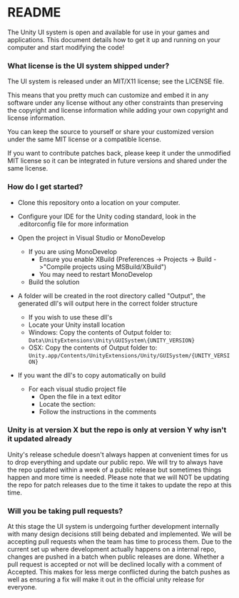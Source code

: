 # README #

The Unity UI system is open and available for use in your games and applications. This document details how to get it up and running on your computer and start modifying the code!

### What license is the UI system shipped under? ###
The UI system is released under an MIT/X11 license; see the LICENSE file.

This means that you pretty much can customize and embed it in any software under any license without any other constraints than preserving the copyright and license information while adding your own copyright and license information.

You can keep the source to yourself or share your customized version under the same MIT license or a compatible license.

If you want to contribute patches back, please keep it under the unmodified MIT license so it can be integrated in future versions and shared under the same license.

### How do I get started? ###
* Clone this repository onto a location on your computer.
* Configure your IDE for the Unity coding standard, look in the .editorconfig file for more information
* Open the project in Visual Studio or MonoDevelop
    * If you are using MonoDevelop
        * Ensure you enable XBuild (Preferences -> Projects -> Build ->"Compile projects using MSBuild/XBuild")
        * You may need to restart MonoDevelop
    * Build the solution

* A folder will be created in the root directory called "Output", the generated dll's will output here in the correct folder structure
    * If you wish to use these dll's
    * Locate your Unity install location
    * Windows: Copy the contents of Output folder to: `Data\UnityExtensions\Unity\GUISystem\{UNITY_VERSION}`
    * OSX: Copy the contents of Output folder to: `Unity.app/Contents/UnityExtensions/Unity/GUISystem/{UNITY_VERSION}`

* If you want the dll's to copy automatically on build
    * For each visual studio project file
        * Open the file in a text editor
        * Locate the section: <Target Name="AfterBuild">
        * Follow the instructions in the comments

### Unity is at version X but the repo is only at version Y why isn't it updated already ###

Unity's release schedule doesn't always happen at convenient times for us to drop everything and update our public repo. We will try to always have the repo updated within a week of a public release but sometimes things happen and more time is needed. Please note that we will NOT be updating the repo for patch releases due to the time it takes to update the repo at this time.

### Will you be taking pull requests? ###
At this stage the UI system is undergoing further development internally with many design decisions still being debated and implemented. We will be accepting pull requests when the team has time to process them. Due to the current set up where development actually happens on a internal repo, changes are pushed in a batch when public releases are done. Whether a pull request is accepted or not will be declined locally with a comment of Accepted. This makes for less merge conflicted during the batch pushes as well as ensuring a fix will make it out in the official unity release for everyone.